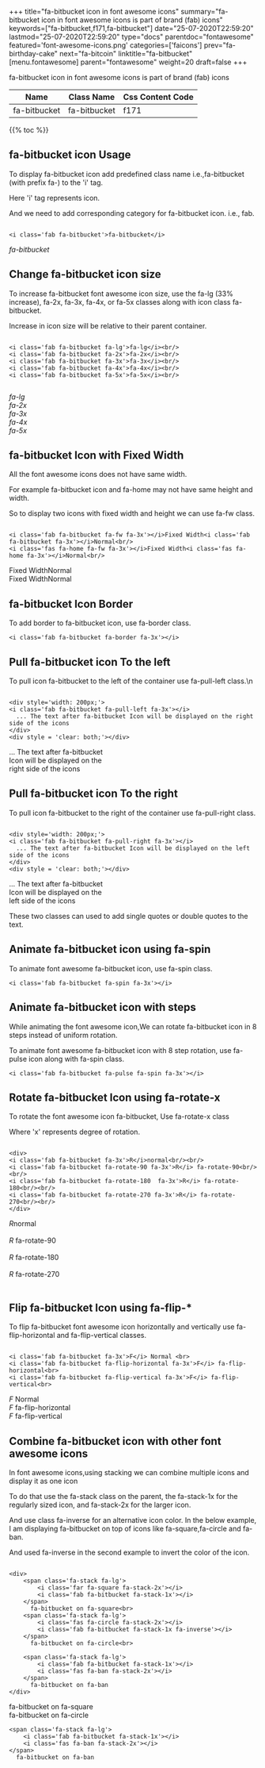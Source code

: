 +++
title="fa-bitbucket icon in font awesome icons"
summary="fa-bitbucket icon in font awesome icons is part of brand (fab) icons"
keywords=["fa-bitbucket,f171,fa-bitbucket"]
date="25-07-2020T22:59:20"
lastmod="25-07-2020T22:59:20"
type="docs"
parentdoc="fontawesome"
featured='font-awesome-icons.png'
categories=['faicons']
prev="fa-birthday-cake"
next="fa-bitcoin"
linktitle="fa-bitbucket"
[menu.fontawesome]
parent="fontawesome"
weight=20
draft=false
+++


fa-bitbucket icon in font awesome icons is part of brand (fab) icons

<div class='table-responsive'><table class='table'><thead><tr><th>Name</th><th>Class Name</th><th>Css Content Code</th></tr></thead><tbody><tr><td>fa-bitbucket</td><td>fa-bitbucket</td><td>f171</td></tr></tbody></table></div>


{{% toc %}}


## fa-bitbucket icon Usage

To display fa-bitbucket icon add predefined class name i.e.,fa-bitbucket (with prefix fa-) to the 'i' tag.

Here 'i' tag represents icon.

And we need to add corresponding category for fa-bitbucket icon. i.e., fab.


```

<i class='fab fa-bitbucket'>fa-bitbucket</i>
```

<i class='fab fa-bitbucket'>fa-bitbucket</i>




## Change fa-bitbucket icon size
To increase fa-bitbucket font awesome icon size, use the fa-lg (33% increase), fa-2x, fa-3x, fa-4x, or fa-5x classes along with icon class fa-bitbucket.

Increase in icon size will be relative to their parent container. 

```

<i class='fab fa-bitbucket fa-lg'>fa-lg</i><br/>
<i class='fab fa-bitbucket fa-2x'>fa-2x</i><br/>
<i class='fab fa-bitbucket fa-3x'>fa-3x</i><br/>
<i class='fab fa-bitbucket fa-4x'>fa-4x</i><br/>
<i class='fab fa-bitbucket fa-5x'>fa-5x</i><br/>
            
```

<i class='fab fa-bitbucket fa-lg'>fa-lg</i><br/>
<i class='fab fa-bitbucket fa-2x'>fa-2x</i><br/>
<i class='fab fa-bitbucket fa-3x'>fa-3x</i><br/>
<i class='fab fa-bitbucket fa-4x'>fa-4x</i><br/>
<i class='fab fa-bitbucket fa-5x'>fa-5x</i><br/>
            



## fa-bitbucket Icon with Fixed Width 

All the font awesome icons does not have same width.

For example fa-bitbucket icon and fa-home may not have same height and width.

So to display two icons with fixed width and height we can use fa-fw class.


```

<i class='fab fa-bitbucket fa-fw fa-3x'></i>Fixed Width<i class='fab fa-bitbucket fa-3x'></i>Normal<br/>
<i class='fas fa-home fa-fw fa-3x'></i>Fixed Width<i class='fas fa-home fa-3x'></i>Normal<br/>
```

<i class='fab fa-bitbucket fa-fw fa-3x'></i>Fixed Width<i class='fab fa-bitbucket fa-3x'></i>Normal<br/>
<i class='fas fa-home fa-fw fa-3x'></i>Fixed Width<i class='fas fa-home fa-3x'></i>Normal<br/>



## fa-bitbucket Icon Border 

To add border to fa-bitbucket icon, use fa-border class.


```
<i class='fab fa-bitbucket fa-border fa-3x'></i>

```
<i class='fab fa-bitbucket fa-border fa-3x'></i>





## Pull fa-bitbucket icon To the left

To pull icon fa-bitbucket to the left of the container use fa-pull-left class.\n

```

<div style='width: 200px;'>
<i class='fab fa-bitbucket fa-pull-left fa-3x'></i>
  ... The text after fa-bitbucket Icon will be displayed on the right side of the icons
</div>
<div style = 'clear: both;'></div>
```

<div style='width: 200px;'>
<i class='fab fa-bitbucket fa-pull-left fa-3x'></i>
  ... The text after fa-bitbucket Icon will be displayed on the right side of the icons
</div>
<div style = 'clear: both;'></div>




## Pull fa-bitbucket icon To the right
To pull icon fa-bitbucket to the right of the container use fa-pull-right class.

```

<div style='width: 200px;'>
<i class='fab fa-bitbucket fa-pull-right fa-3x'></i>
  ... The text after fa-bitbucket Icon will be displayed on the left side of the icons
</div>
<div style = 'clear: both;'></div>
```

<div style='width: 200px;'>
<i class='fab fa-bitbucket fa-pull-right fa-3x'></i>
  ... The text after fa-bitbucket Icon will be displayed on the left side of the icons
</div>
<div style = 'clear: both;'></div>

These two classes can used to add single quotes or double quotes to the text.


## Animate fa-bitbucket icon using fa-spin
To animate font awesome fa-bitbucket icon, use fa-spin class.

```
<i class='fab fa-bitbucket fa-spin fa-3x'></i>
```
<i class='fab fa-bitbucket fa-spin fa-3x'></i>




## Animate fa-bitbucket icon with steps
While animating the font awesome icon,We can rotate fa-bitbucket icon in 8 steps instead of uniform rotation.

To animate font awesome fa-bitbucket icon with 8 step rotation, use fa-pulse icon along with fa-spin class.


```
<i class='fab fa-bitbucket fa-pulse fa-spin fa-3x'></i>

```
<i class='fab fa-bitbucket fa-pulse fa-spin fa-3x'></i>





## Rotate fa-bitbucket Icon using fa-rotate-x
To rotate the font awesome icon fa-bitbucket, Use fa-rotate-x class

Where 'x' represents degree of rotation.


```

<div>
<i class='fab fa-bitbucket fa-3x'>R</i>normal<br/><br/>
<i class='fab fa-bitbucket fa-rotate-90 fa-3x'>R</i> fa-rotate-90<br/><br/> 
<i class='fab fa-bitbucket fa-rotate-180  fa-3x'>R</i> fa-rotate-180<br/><br/> 
<i class='fab fa-bitbucket fa-rotate-270 fa-3x'>R</i> fa-rotate-270<br/><br/>
</div>
```

<div>
<i class='fab fa-bitbucket fa-3x'>R</i>normal<br/><br/>
<i class='fab fa-bitbucket fa-rotate-90 fa-3x'>R</i> fa-rotate-90<br/><br/> 
<i class='fab fa-bitbucket fa-rotate-180  fa-3x'>R</i> fa-rotate-180<br/><br/> 
<i class='fab fa-bitbucket fa-rotate-270 fa-3x'>R</i> fa-rotate-270<br/><br/>
</div>




## Flip fa-bitbucket Icon using fa-flip-*
To flip fa-bitbucket font awesome icon horizontally and vertically use fa-flip-horizontal and fa-flip-vertical classes. 

```

<i class='fab fa-bitbucket fa-3x'>F</i> Normal <br>
<i class='fab fa-bitbucket fa-flip-horizontal fa-3x'>F</i> fa-flip-horizontal<br>
<i class='fab fa-bitbucket fa-flip-vertical fa-3x'>F</i> fa-flip-vertical<br>
```

<i class='fab fa-bitbucket fa-3x'>F</i> Normal <br>
<i class='fab fa-bitbucket fa-flip-horizontal fa-3x'>F</i> fa-flip-horizontal<br>
<i class='fab fa-bitbucket fa-flip-vertical fa-3x'>F</i> fa-flip-vertical<br>




## Combine fa-bitbucket icon with other font awesome icons
In font awesome icons,using stacking we can combine multiple icons and display it as one icon 

To do that use the fa-stack class on the parent, the fa-stack-1x for the regularly sized icon, and fa-stack-2x for the larger icon.

And use class fa-inverse for an alternative icon color. 
In the below example, I am displaying fa-bitbucket on top of icons like fa-square,fa-circle and fa-ban.

And used fa-inverse in the second example to invert the color of the icon.

```

<div>
    <span class='fa-stack fa-lg'>
        <i class='far fa-square fa-stack-2x'></i>
        <i class='fab fa-bitbucket fa-stack-1x'></i>
    </span>
      fa-bitbucket on fa-square<br>
    <span class='fa-stack fa-lg'>
        <i class='fas fa-circle fa-stack-2x'></i>
        <i class='fab fa-bitbucket fa-stack-1x fa-inverse'></i>
    </span>
      fa-bitbucket on fa-circle<br>

    <span class='fa-stack fa-lg'>
        <i class='fab fa-bitbucket fa-stack-1x'></i>
        <i class='fas fa-ban fa-stack-2x'></i>
    </span>
      fa-bitbucket on fa-ban
</div>
```

<div>
    <span class='fa-stack fa-lg'>
        <i class='far fa-square fa-stack-2x'></i>
        <i class='fab fa-bitbucket fa-stack-1x'></i>
    </span>
      fa-bitbucket on fa-square<br>
    <span class='fa-stack fa-lg'>
        <i class='fas fa-circle fa-stack-2x'></i>
        <i class='fab fa-bitbucket fa-stack-1x fa-inverse'></i>
    </span>
      fa-bitbucket on fa-circle<br>

    <span class='fa-stack fa-lg'>
        <i class='fab fa-bitbucket fa-stack-1x'></i>
        <i class='fas fa-ban fa-stack-2x'></i>
    </span>
      fa-bitbucket on fa-ban
</div>






